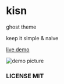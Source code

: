 # kisn
ghost theme 

keep it simple & naive

[live demo](https://todoit.me)

![demo picture](https://www.todoit.me/static/ghost-theme-demo.png)

### LICENSE MIT

